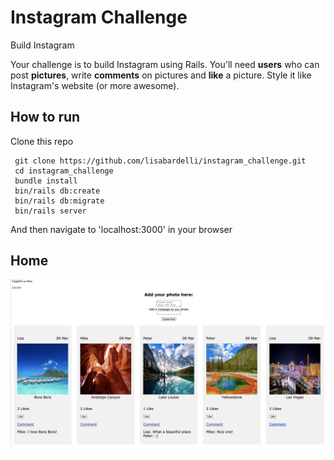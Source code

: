 Instagram Challenge
===================

Build Instagram

Your challenge is to build Instagram using Rails. You'll need **users** who can post **pictures**, write **comments** on pictures and **like** a picture. Style it like Instagram's website (or more awesome).


## How to run 

Clone this repo

```
 git clone https://github.com/lisabardelli/instagram_challenge.git
 cd instagram_challenge
 bundle install
 bin/rails db:create
 bin/rails db:migrate
 bin/rails server
```
And then navigate to 'localhost:3000' in your browser

## **Home**
![Home](homeInstagram.png)
